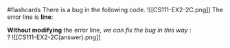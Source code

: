 #flashcards
There is a bug in the following code. 
![[CS111-EX2-2C.png]]
The error line is **line**: 

**Without modifying** the error line, *we can fix the bug in this way* :      
?
![[CS111-EX2-2C(answer).png]]
<!--SR:!2022-10-04,47,250-->

